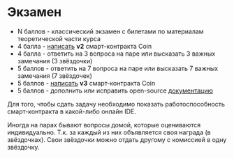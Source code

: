 # Экзамен

- N баллов - классический экзамен с билетами по материалам теоретической части курса
- 4 балла - [написать](tasks/index.md) **v2** смарт-контракта Coin
- 4 балла - ответить на 3 вопроса на паре или высказать 3 важных замечания (3 звёздочки)
- 5 баллов - ответить на 7 вопроса на паре или высказать 7 важных замечания (7 звёздочек)
- 5 баллов - [написать](tasks/index.md) **v3** смарт-контракта Coin
- 5 баллов - дополнить или исправить open-source [документацию](tasks/link.md)

Для того, чтобы сдать задачу необходимо показать работоспособность смарт-контракта в какой-либо онлайн IDE.

Иногда на парах бывают вопросы домой, которые оцениваются индивидуально. Т.к. за каждый из них объявляется своя награда (в звёздочках). Свои звёздочки можно отдать другому с комиссией в одну звёздочку.
